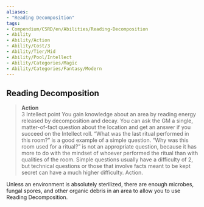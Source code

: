 ```yaml
---
aliases:
- "Reading Decomposition"
tags:
- Compendium/CSRD/en/Abilities/Reading-Decomposition
- Ability
- Ability/Action
- Ability/Cost/3
- Ability/Tier/Mid
- Ability/Pool/Intellect
- Ability/Categories/Magic
- Ability/Categories/Fantasy/Modern
---
```


  
## Reading Decomposition
>**Action**  
>3 Intellect point
You gain knowledge about an area by reading energy released by decomposition and decay. You can ask the GM a single, matter-of-fact question about the location and get an answer if you succeed on the Intellect roll. “What was the last ritual performed in this room?” is a good example of a simple question. “Why was this room used for a ritual?” is not an appropriate question, because it has more to do with the mindset of whoever performed the ritual than with qualities of the room. Simple questions usually have a difficulty of 2, but technical questions or those that involve facts meant to be kept secret can have a much higher difficulty. Action.

Unless an environment is absolutely sterilized, there are enough microbes, fungal spores, and other organic debris in an area to allow you to use Reading Decomposition.



